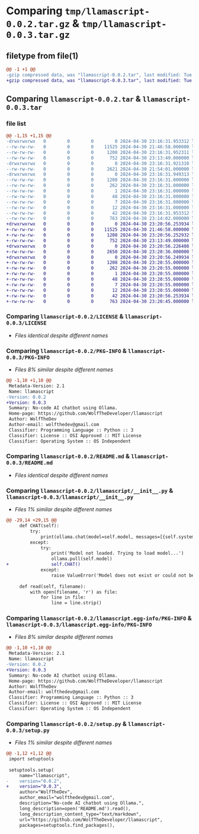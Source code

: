 # Comparing `tmp/llamascript-0.0.2.tar.gz` & `tmp/llamascript-0.0.3.tar.gz`

## filetype from file(1)

```diff
@@ -1 +1 @@
-gzip compressed data, was "llamascript-0.0.2.tar", last modified: Tue Apr 30 23:16:31 2024, max compression
+gzip compressed data, was "llamascript-0.0.3.tar", last modified: Tue Apr 30 23:20:56 2024, max compression
```

## Comparing `llamascript-0.0.2.tar` & `llamascript-0.0.3.tar`

### file list

```diff
@@ -1,15 +1,15 @@
-drwxrwxrwx   0        0        0        0 2024-04-30 23:16:31.953312 llamascript-0.0.2/
--rw-rw-rw-   0        0        0    11525 2024-04-30 21:46:58.000000 llamascript-0.0.2/LICENSE
--rw-rw-rw-   0        0        0     1208 2024-04-30 23:16:31.952311 llamascript-0.0.2/PKG-INFO
--rw-rw-rw-   0        0        0      752 2024-04-30 23:13:49.000000 llamascript-0.0.2/README.md
-drwxrwxrwx   0        0        0        0 2024-04-30 23:16:31.921310 llamascript-0.0.2/llamascript/
--rw-rw-rw-   0        0        0     2621 2024-04-30 21:54:01.000000 llamascript-0.0.2/llamascript/__init__.py
-drwxrwxrwx   0        0        0        0 2024-04-30 23:16:31.949313 llamascript-0.0.2/llamascript.egg-info/
--rw-rw-rw-   0        0        0     1208 2024-04-30 23:16:31.000000 llamascript-0.0.2/llamascript.egg-info/PKG-INFO
--rw-rw-rw-   0        0        0      262 2024-04-30 23:16:31.000000 llamascript-0.0.2/llamascript.egg-info/SOURCES.txt
--rw-rw-rw-   0        0        0        1 2024-04-30 23:16:31.000000 llamascript-0.0.2/llamascript.egg-info/dependency_links.txt
--rw-rw-rw-   0        0        0       48 2024-04-30 23:16:31.000000 llamascript-0.0.2/llamascript.egg-info/entry_points.txt
--rw-rw-rw-   0        0        0        7 2024-04-30 23:16:31.000000 llamascript-0.0.2/llamascript.egg-info/requires.txt
--rw-rw-rw-   0        0        0       12 2024-04-30 23:16:31.000000 llamascript-0.0.2/llamascript.egg-info/top_level.txt
--rw-rw-rw-   0        0        0       42 2024-04-30 23:16:31.953312 llamascript-0.0.2/setup.cfg
--rw-rw-rw-   0        0        0      763 2024-04-30 23:14:02.000000 llamascript-0.0.2/setup.py
+drwxrwxrwx   0        0        0        0 2024-04-30 23:20:56.253934 llamascript-0.0.3/
+-rw-rw-rw-   0        0        0    11525 2024-04-30 21:46:58.000000 llamascript-0.0.3/LICENSE
+-rw-rw-rw-   0        0        0     1208 2024-04-30 23:20:56.252932 llamascript-0.0.3/PKG-INFO
+-rw-rw-rw-   0        0        0      752 2024-04-30 23:13:49.000000 llamascript-0.0.3/README.md
+drwxrwxrwx   0        0        0        0 2024-04-30 23:20:56.226408 llamascript-0.0.3/llamascript/
+-rw-rw-rw-   0        0        0     2650 2024-04-30 23:20:36.000000 llamascript-0.0.3/llamascript/__init__.py
+drwxrwxrwx   0        0        0        0 2024-04-30 23:20:56.249934 llamascript-0.0.3/llamascript.egg-info/
+-rw-rw-rw-   0        0        0     1208 2024-04-30 23:20:55.000000 llamascript-0.0.3/llamascript.egg-info/PKG-INFO
+-rw-rw-rw-   0        0        0      262 2024-04-30 23:20:55.000000 llamascript-0.0.3/llamascript.egg-info/SOURCES.txt
+-rw-rw-rw-   0        0        0        1 2024-04-30 23:20:55.000000 llamascript-0.0.3/llamascript.egg-info/dependency_links.txt
+-rw-rw-rw-   0        0        0       48 2024-04-30 23:20:55.000000 llamascript-0.0.3/llamascript.egg-info/entry_points.txt
+-rw-rw-rw-   0        0        0        7 2024-04-30 23:20:55.000000 llamascript-0.0.3/llamascript.egg-info/requires.txt
+-rw-rw-rw-   0        0        0       12 2024-04-30 23:20:55.000000 llamascript-0.0.3/llamascript.egg-info/top_level.txt
+-rw-rw-rw-   0        0        0       42 2024-04-30 23:20:56.253934 llamascript-0.0.3/setup.cfg
+-rw-rw-rw-   0        0        0      763 2024-04-30 23:20:45.000000 llamascript-0.0.3/setup.py
```

### Comparing `llamascript-0.0.2/LICENSE` & `llamascript-0.0.3/LICENSE`

 * *Files identical despite different names*

### Comparing `llamascript-0.0.2/PKG-INFO` & `llamascript-0.0.3/PKG-INFO`

 * *Files 8% similar despite different names*

```diff
@@ -1,10 +1,10 @@
 Metadata-Version: 2.1
 Name: llamascript
-Version: 0.0.2
+Version: 0.0.3
 Summary: No-code AI chatbot using Ollama.
 Home-page: https://github.com/WolfTheDeveloper/llamascript
 Author: WolfTheDev
 Author-email: wolfthedev@gmail.com
 Classifier: Programming Language :: Python :: 3
 Classifier: License :: OSI Approved :: MIT License
 Classifier: Operating System :: OS Independent
```

### Comparing `llamascript-0.0.2/README.md` & `llamascript-0.0.3/README.md`

 * *Files identical despite different names*

### Comparing `llamascript-0.0.2/llamascript/__init__.py` & `llamascript-0.0.3/llamascript/__init__.py`

 * *Files 1% similar despite different names*

```diff
@@ -29,14 +29,15 @@
     def CHAT(self):
         try:
             print(ollama.chat(model=self.model, messages=[{self.system} if self.system else {'role': 'system', 'content': ''}, {'role': 'user', 'content': self.data}])['message']['content'])
         except:
             try:
                 print('Model not loaded. Trying to load model...')
                 ollama.pull(self.model)
+                self.CHAT()
             except:
                 raise ValueError('Model does not exist or could not be loaded. Please try again.')
     
     def read(self, filename):
         with open(filename, 'r') as file:
             for line in file:
                 line = line.strip()
```

### Comparing `llamascript-0.0.2/llamascript.egg-info/PKG-INFO` & `llamascript-0.0.3/llamascript.egg-info/PKG-INFO`

 * *Files 8% similar despite different names*

```diff
@@ -1,10 +1,10 @@
 Metadata-Version: 2.1
 Name: llamascript
-Version: 0.0.2
+Version: 0.0.3
 Summary: No-code AI chatbot using Ollama.
 Home-page: https://github.com/WolfTheDeveloper/llamascript
 Author: WolfTheDev
 Author-email: wolfthedev@gmail.com
 Classifier: Programming Language :: Python :: 3
 Classifier: License :: OSI Approved :: MIT License
 Classifier: Operating System :: OS Independent
```

### Comparing `llamascript-0.0.2/setup.py` & `llamascript-0.0.3/setup.py`

 * *Files 1% similar despite different names*

```diff
@@ -1,12 +1,12 @@
 import setuptools
 
 setuptools.setup(
     name="llamascript", 
-    version="0.0.2",
+    version="0.0.3",
     author="WolfTheDev",
     author_email="wolfthedev@gmail.com",
     description="No-code AI chatbot using Ollama.",
     long_description=open('README.md').read(),
     long_description_content_type="text/markdown",
     url="https://github.com/WolfTheDeveloper/llamascript",
     packages=setuptools.find_packages(),
```

